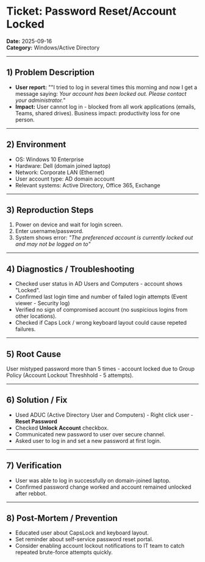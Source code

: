 # Ticket: Password Reset/Account Locked
**Date:** 2025-09-16  
**Category:** Windows/Active Directory  

---

## 1) Problem Description
- **User report:** ""I tried to log in several times this morning and now I get a message saying: *Your account has been locked out. Please contact your administrator.*"
- **Impact:** User cannot log in - blocked from all work applications (emails, Teams, shared drives). Business impact: productivity loss for one person.  

---

## 2) Environment
- OS: Windows 10 Enterprise
- Hardware: Dell (domain joined laptop) 
- Network: Corporate LAN (Ethernet)  
- User account type: AD domain account  
- Relevant systems: Active Directory, Office 365, Exchange

---

## 3) Reproduction Steps
1. Power on device and wait for login screen.
2. Enter username/password.
3. System shows error: *"The preferenced account is currently locked out and may not be logged on to"*

---

## 4) Diagnostics / Troubleshooting
- Checked user status in AD Users and Computers - account shows "Locked". 
- Confirmed last login time and number of failed login attempts (Event viewer - Security log)  
- Verified no sign of compromised account (no suspicious logins from other locations).  
- Checked if Caps Lock / wrong keyboard layout could cause repeted failures.

---

## 5) Root Cause
User mistyped password more than 5 times - account locked due to Group Policy (Account Lockout Threshhold - 5 attempts).

---

## 6) Solution / Fix
- Used ADUC (Active Directory User and Computers) - Right click user - **Reset Password**
- Checked **Unlock Account** checkbox.  
- Communicated new password to user over secure channel.   
- Asked user to log in and set a new password at first login.  

---

## 7) Verification
- User was able to log in successfully on domain-joined laptop. 
- Confirmed password change worked and account remained unlocked after rebbot. 

---

## 8) Post-Mortem / Prevention
- Educated user about CapsLock and keyboard layout.
- Set reminder about self-service password reset portal.
- Consider enabling account lockout notifications to IT team to catch repeated brute-force attempts quickly.

